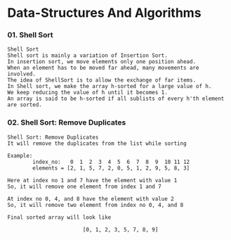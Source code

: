 # Data-Structures And Algorithms


### 01. Shell Sort

    Shell Sort
    Shell sort is mainly a variation of Insertion Sort. 
    In insertion sort, we move elements only one position ahead. 
    When an element has to be moved far ahead, many movements are involved. 
    The idea of ShellSort is to allow the exchange of far items. 
    In Shell sort, we make the array h-sorted for a large value of h. 
    We keep reducing the value of h until it becomes 1. 
    An array is said to be h-sorted if all sublists of every h'th element are sorted.

### 02. Shell Sort: Remove Duplicates

    Shell Sort: Remove Duplicates
    It will remove the duplicates from the list while sorting

    Example:
            index_no:   0  1  2  3  4  5  6  7  8  9  10 11 12
            elements = [2, 1, 5, 7, 2, 0, 5, 1, 2, 9, 5, 8, 3]

    Here at index no 1 and 7 have the element with value 1
    So, it will remove one element from index 1 and 7

    At index no 0, 4, and 8 have the element with value 2
    So, it will remove two element from index no 0, 4, and 8

    Final sorted array will look like

                            [0, 1, 2, 3, 5, 7, 8, 9]

